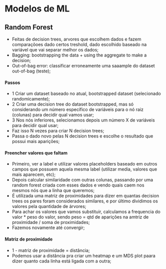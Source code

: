 # Modelos de ML 

## Random Forest
- Feitas de decision trees, arvores que escolhem dados e fazem comparaçõoes dado certos treshold, dado escolhido baseado na variável que vai separar melhor os dados;
- Bagging: bootstrapping the data + using the aggregate to make a decision;
- Out-of-bag error: classificar erroneamente uma saaample do dataset out-of-bag (teste);
#### Passos
- 1 Criar um dataset baseado no atual, bootstrapped dataset (selecionado randomicamente);
- 2 Criar uma decision tree do dataset bootstrapped, mas só considerando um número específico de variáveis para o nó raiz (colunas) para decidir qual vamos usar;
- 3 Nos nós inferiores, selecionamos depois um número X de variáveis para decidir qual usar;
- Faz isso N vezes para criar N decision trees;
- Passa o dado novo pelas N decision trees e escolhe o resultado que possui mais aparições;
#### Preencher valores que faltam
- Primeiro, ver a label e utilizar valores placeholders baseado em outros campos que possuem aquela mesma label (utilizar media, valores que mais aparecem, etc);
- Depois calcular  similaridade com outras colunas, passando por uma random forest criada com esses dados e vendo quais caem nos mesmos nós que a linha que queremos;
- É utilizada uma matriz de proximidades para dizer em quantas decision trees os pares foram considerados similares, e por último dividimos os valores pela quantidade de árvores;
- Para achar os valores que vamos substituir, calculamos a frequencia do valor * peso do valor, sendo peso = qtd de aparições na amtriz de proximidade / soma de proximidades;
- Fazemos novamente até convergir;
#### Matriz de proximidade
- 1 - matriz de proximidade = distância;
- Podemos usar a distância pra criar um heatmap e um MDS plot paara dizer quanto cada linha está ligada com a outra;
